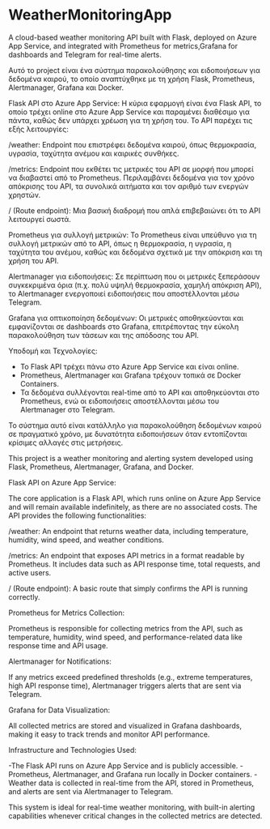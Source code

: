 # WeatherMonitoringApp
A cloud-based weather monitoring API built with Flask, deployed on Azure App Service, and integrated with Prometheus for metrics,Grafana for dashboards and Telegram for real-time alerts.


Αυτό το project είναι ένα σύστημα παρακολούθησης και ειδοποιήσεων για δεδομένα καιρού, το οποίο αναπτύχθηκε με τη χρήση Flask, Prometheus, Alertmanager, Grafana και Docker.

 Flask API στο Azure App Service:
Η κύρια εφαρμογή είναι ένα Flask API, το οποίο τρέχει online στο Azure App Service και παραμένει διαθέσιμο για πάντα, καθώς δεν υπάρχει χρέωση για τη χρήση του. Το API παρέχει τις εξής λειτουργίες:

/weather: Endpoint που επιστρέφει δεδομένα καιρού, όπως θερμοκρασία, υγρασία, ταχύτητα ανέμου και καιρικές συνθήκες.

/metrics: Endpoint που εκθέτει τις μετρικές του API σε μορφή που μπορεί να διαβαστεί από το Prometheus. Περιλαμβάνει δεδομένα για τον χρόνο απόκρισης του API, τα συνολικά αιτήματα και τον αριθμό των ενεργών χρηστών.

/ (Route endpoint): Μια βασική διαδρομή που απλά επιβεβαιώνει ότι το API λειτουργεί σωστά.


 Prometheus για συλλογή μετρικών:
Το Prometheus είναι υπεύθυνο για τη συλλογή μετρικών από το API, όπως η θερμοκρασία, η υγρασία, η ταχύτητα του ανέμου, καθώς και δεδομένα σχετικά με την απόκριση και τη χρήση του API.

 Alertmanager για ειδοποιήσεις:
Σε περίπτωση που οι μετρικές ξεπεράσουν συγκεκριμένα όρια (π.χ. πολύ υψηλή θερμοκρασία, χαμηλή απόκριση API), το Alertmanager ενεργοποιεί ειδοποιήσεις που αποστέλλονται μέσω Telegram.

 Grafana για οπτικοποίηση δεδομένων:
Οι μετρικές αποθηκεύονται και εμφανίζονται σε dashboards στο Grafana, επιτρέποντας την εύκολη παρακολούθηση των τάσεων και της απόδοσης του API.

Υποδομή και Τεχνολογίες:

- Το Flask API τρέχει πάνω στο Azure App Service και είναι online.
- Prometheus, Alertmanager και Grafana τρέχουν τοπικά σε Docker Containers.
- Τα δεδομένα συλλέγονται real-time από το API και αποθηκεύονται στο Prometheus, ενώ οι ειδοποιήσεις αποστέλλονται μέσω του Alertmanager στο Telegram.

Το σύστημα αυτό είναι κατάλληλο για παρακολούθηση δεδομένων καιρού σε πραγματικό χρόνο, με δυνατότητα ειδοποιήσεων όταν εντοπίζονται κρίσιμες αλλαγές στις μετρήσεις.





This project is a weather monitoring and alerting system developed using Flask, Prometheus, Alertmanager, Grafana, and Docker.

Flask API on Azure App Service:

The core application is a Flask API, which runs online on Azure App Service and will remain available indefinitely, as there are no associated costs. The API provides the following functionalities:

/weather: An endpoint that returns weather data, including temperature, humidity, wind speed, and weather conditions.

/metrics: An endpoint that exposes API metrics in a format readable by Prometheus. It includes data such as API response time, total requests, and active users.

/ (Route endpoint): A basic route that simply confirms the API is running correctly.

Prometheus for Metrics Collection:

Prometheus is responsible for collecting metrics from the API, such as temperature, humidity, wind speed, and performance-related data like response time and API usage.

Alertmanager for Notifications:

If any metrics exceed predefined thresholds (e.g., extreme temperatures, high API response time), Alertmanager triggers alerts that are sent via Telegram.

Grafana for Data Visualization:

All collected metrics are stored and visualized in Grafana dashboards, making it easy to track trends and monitor API performance.

Infrastructure and Technologies Used:

-The Flask API runs on Azure App Service and is publicly accessible.
-Prometheus, Alertmanager, and Grafana run locally in Docker containers.
-Weather data is collected in real-time from the API, stored in Prometheus, and alerts are sent via Alertmanager to Telegram.

This system is ideal for real-time weather monitoring, with built-in alerting capabilities whenever critical changes in the collected metrics are detected.
